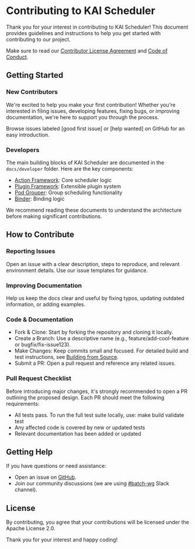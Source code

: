 # Contributing to KAI Scheduler

Thank you for your interest in contributing to KAI Scheduler! This document provides guidelines and instructions to help you get started with contributing to our project.

Make sure to read our [Contributor License Agreement](CLA.md) and [Code of Conduct](code_of_conduct.md).

## Getting Started
### New Contributors
We're excited to help you make your first contribution! Whether you're interested in filing issues, developing features, fixing bugs, or improving documentation, we're here to support you through the process.

Browse issues labeled [good first issue] or [help wanted] on GitHub for an easy introduction.

### Developers
The main building blocks of KAI Scheduler are documented in the `docs/developer` folder. Here are the key components:
- [Action Framework](docs/developer/action-framework.md): Core scheduler logic
- [Plugin Framework](docs/developer/plugin-framework.md): Extensible plugin system
- [Pod Grouper](docs/developer/pod-grouper.md): Group scheduling functionality
- [Binder](docs/developer/binder.md): Binding logic

We recommend reading these documents to understand the architecture before making significant contributions.

## How to Contribute
### Reporting Issues
Open an issue with a clear description, steps to reproduce, and relevant environment details.
Use our issue templates for guidance.

### Improving Documentation
Help us keep the docs clear and useful by fixing typos, updating outdated information, or adding examples.

### Code & Documentation
- Fork & Clone: Start by forking the repository and cloning it locally.
- Create a Branch: Use a descriptive name (e.g., feature/add-cool-feature or bugfix/fix-issue123).
- Make Changes: Keep commits small and focused. For detailed build and test instructions, see [Building from Source](docs/developer/building-from-source.md).
- Submit a PR: Open a pull request and reference any related issues.

### Pull Request Checklist
Before introducing major changes, it's strongly recommended to open a PR outlining the proposed design.
Each PR should meet the following requirements:
- All tests pass. To run the full test suite locally, use: make build validate test
- Any affected code is covered by new or updated tests
- Relevant documentation has been added or updated

## Getting Help
If you have questions or need assistance:
- Open an issue on [GitHub](https://github.com/NVIDIA/KAI-Scheduler/issues).
- Join our community discussions (we are using [#batch-wg](https://cloud-native.slack.com/archives/C02Q5DFF3MM) Slack channel).

## License
By contributing, you agree that your contributions will be licensed under the Apache License 2.0.

Thank you for your interest and happy coding!
